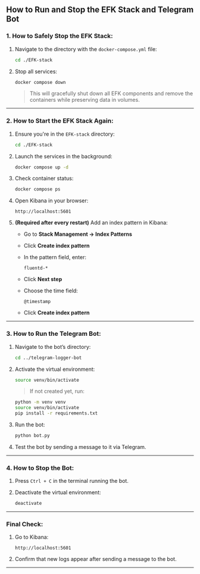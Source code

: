 ##  How to Run and Stop the EFK Stack and Telegram Bot

###  1. How to Safely Stop the EFK Stack:

1. Navigate to the directory with the `docker-compose.yml` file:

   ```bash
   cd ./EFK-stack
   ```
2. Stop all services:

   ```bash
   docker compose down
   ```

   > This will gracefully shut down all EFK components and remove the containers while preserving data in volumes.

---

###  2. How to Start the EFK Stack Again:

1. Ensure you're in the `EFK-stack` directory:

   ```bash
   cd ./EFK-stack
   ```
2. Launch the services in the background:

   ```bash
   docker compose up -d
   ```
3. Check container status:

   ```bash
   docker compose ps
   ```
4. Open Kibana in your browser:

   ```
   http://localhost:5601
   ```
5. **(Required after every restart)** Add an index pattern in Kibana:

   * Go to **Stack Management → Index Patterns**
   * Click **Create index pattern**
   * In the pattern field, enter:

     ```
     fluentd-*
     ```
   * Click **Next step**
   * Choose the time field:

     ```
     @timestamp
     ```
   * Click **Create index pattern**

---

###  3. How to Run the Telegram Bot:

1. Navigate to the bot’s directory:

   ```bash
   cd ../telegram-logger-bot
   ```
2. Activate the virtual environment:

   ```bash
   source venv/bin/activate
   ```

   > If not created yet, run:

   ```bash
   python -m venv venv
   source venv/bin/activate
   pip install -r requirements.txt
   ```
3. Run the bot:

   ```bash
   python bot.py
   ```
4. Test the bot by sending a message to it via Telegram.

---

###  4. How to Stop the Bot:

1. Press `Ctrl + C` in the terminal running the bot.
2. Deactivate the virtual environment:

   ```bash
   deactivate
   ```

---

###  Final Check:

1. Go to Kibana:

   ```
   http://localhost:5601
   ```
2. Confirm that new logs appear after sending a message to the bot.

---
